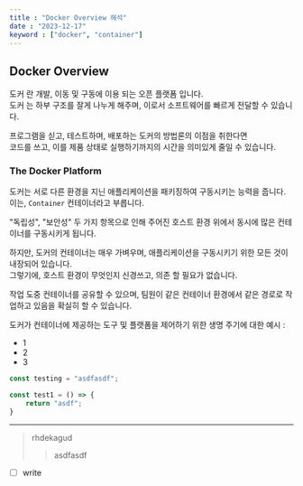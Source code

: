 ```yaml
---
title : "Docker Overview 해석"
date : "2023-12-17"
keyword : ["docker", "container"]
---
```


## Docker Overview

도커 란 개발, 이동 및 구동에 이용 되는 오픈 플랫폼 입니다.  
도커 는 하부 구조를 잘게 나누게 해주며, 이로서 소프트웨어를 빠르게 전달할 수 있습니다.

프로그램을 싣고, 테스트하며, 배포하는 도커의 방법론의 이점을 취한다면  
코드를 쓰고, 이를 제품 상태로 실행하기까지의 시간을 의미있게 줄일 수 있습니다.

### The Docker Platform

도커는 서로 다른 환경을 지닌 애플리케이션을 패키징하여 구동시키는 능력을 줍니다.  
이는, `Container` 컨테이너라고 부릅니다.

"독립성", "보안성" 두 가지 항목으로 인해 주어진 호스트 환경 위에서 동시에 많은 컨테이너를 구동시키게 됩니다.

하지만, 도커의 컨테이너는 매우 가벼우며, 애플리케이션을 구동시키기 위한 모든 것이 내장되어 있습니다.  
그렇기에, 호스트 환경이 무엇인지 신경쓰고, 의존 할 필요가 없습니다.

작업 도중 컨테이너를 공유할 수 있으며, 팀원이 같은 컨테이너 환경에서 같은 경로로 작업하고 있음을 확실히 할 수 있습니다.

도커가 컨테이너에 제공하는 도구 및 플랫폼을 제어하기 위한 생명 주기에 대한 예시 : 

* 1
* 2
* 3

```js
const testing = "asdfasdf";

const test1 = () => {
    return "asdf";
}
```

---

> rhdekagud
>  > asdfasdf

- [ ] write